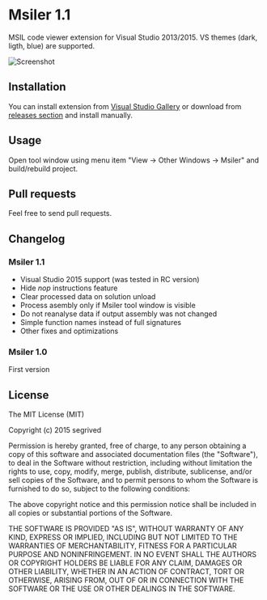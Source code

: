# Msiler 1.1

MSIL code viewer extension for Visual Studio 2013/2015. VS themes (dark, ligth, blue) are supported.

![Screenshot](http://i.imgur.com/Fp7Xa37.gif)

## Installation
You can install extension from [Visual Studio Gallery](https://visualstudiogallery.msdn.microsoft.com/60fc53d4-e414-461b-a27c-3d5d2a53f637) or download from [releases section](https://github.com/segrived/Msiler/releases) and install manually.

## Usage
Open tool window using menu item "View -> Other Windows -> Msiler" and build/rebuild project.

## Pull requests
Feel free to send pull requests.

## Changelog
### Msiler 1.1
* Visual Studio 2015 support (was tested in RC version)
* Hide *nop* instructions feature
* Clear processed data on solution unload
* Process asembly only if Msiler tool window is visible
* Do not reanalyse data if output assembly was not changed
* Simple function names instead of full signatures
* Other fixes and optimizations

### Msiler 1.0
First version

## License
The MIT License (MIT)

Copyright (c) 2015 segrived

Permission is hereby granted, free of charge, to any person obtaining a copy of this software and associated documentation files (the "Software"), to deal in the Software without restriction, including without limitation the rights to use, copy, modify, merge, publish, distribute, sublicense, and/or sell copies of the Software, and to permit persons to whom the Software is furnished to do so, subject to the following conditions:

The above copyright notice and this permission notice shall be included in all copies or substantial portions of the Software.

THE SOFTWARE IS PROVIDED "AS IS", WITHOUT WARRANTY OF ANY KIND, EXPRESS OR IMPLIED, INCLUDING BUT NOT LIMITED TO THE WARRANTIES OF MERCHANTABILITY, FITNESS FOR A PARTICULAR PURPOSE AND NONINFRINGEMENT. IN NO EVENT SHALL THE AUTHORS OR COPYRIGHT HOLDERS BE LIABLE FOR ANY CLAIM, DAMAGES OR OTHER LIABILITY, WHETHER IN AN ACTION OF CONTRACT, TORT OR OTHERWISE, ARISING FROM, OUT OF OR IN CONNECTION WITH THE SOFTWARE OR THE USE OR OTHER DEALINGS IN THE SOFTWARE.